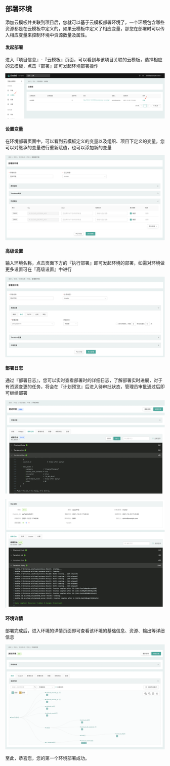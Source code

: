 ## 部署环境

添加云模板并关联到项目后，您就可以基于云模板部署环境了，一个环境包含哪些资源都是在云模板中定义的，如果云模板中定义了相应变量，那您在部署时可以传入相应变量来控制环境中资源数量及属性。

#### 发起部署

进入『项目信息』-『云模板』页面，可以看到与该项目关联的云模板，选择相应的云模板，点击『部署』即可发起环境部署操作

![image-20211223154720024](../images/WX20211223-173700@2x.png)

#### 设置变量

在环境部署页面中，可以看到云模板定义的变量以及组织、项目下定义的变量，您可以对继承的变量进行重新赋值，也可以添加新的变量

![image-20211223154720024](../images/WX20211223-173812@2x.png)

#### 高级设置

输入环境名称，点击页面下方的『执行部署』即可发起环境的部署，如需对环境做更多设置可在『高级设置』中进行

![image-20211223154720024](../images/WX20211223-173923@2x.png)

#### 部署日志

通过『部署日志』，您可以实时查看部署时的详细日志，了解部署实时进展，对于有资源变更的任务，将会在『计划预览』后进入待审批状态，管理员审批通过后即可继续部署

![image-20211223154720024](../images/WX20211223-174140@2x.png)

![image-20211223154720024](../images/WX20211223-174636@2x.png)

#### 环境详情

部署完成后，进入环境的详情页面即可查看该环境的基础信息、资源、输出等详细信息

![image-20211223154720024](../images/WX20211223-174758@2x.png)

至此，恭喜您，您的第一个环境部署成功。

